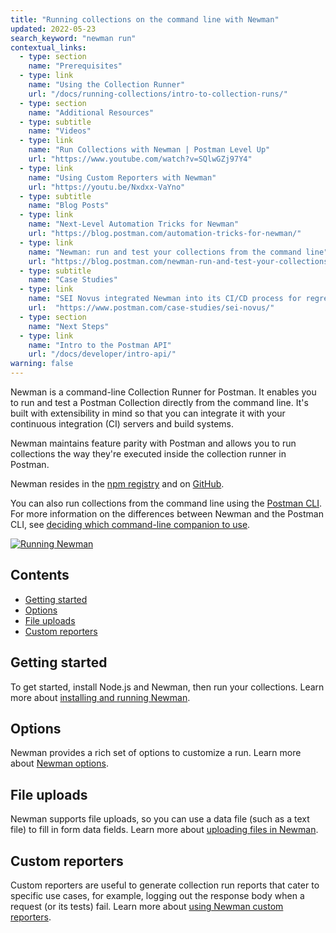 ```yaml
---
title: "Running collections on the command line with Newman"
updated: 2022-05-23
search_keyword: "newman run"
contextual_links:
  - type: section
    name: "Prerequisites"
  - type: link
    name: "Using the Collection Runner"
    url: "/docs/running-collections/intro-to-collection-runs/"
  - type: section
    name: "Additional Resources"
  - type: subtitle
    name: "Videos"
  - type: link
    name: "Run Collections with Newman | Postman Level Up"
    url: "https://www.youtube.com/watch?v=SQlwGZj97Y4"
  - type: link
    name: "Using Custom Reporters with Newman"
    url: "https://youtu.be/Nxdxx-VaYno"
  - type: subtitle
    name: "Blog Posts"
  - type: link
    name: "Next-Level Automation Tricks for Newman"
    url: "https://blog.postman.com/automation-tricks-for-newman/"
  - type: link
    name: "Newman: run and test your collections from the command line"
    url: "https://blog.postman.com/newman-run-and-test-your-collections-from-the-command-line/"
  - type: subtitle
    name: "Case Studies"
  - type: link
    name: "SEI Novus integrated Newman into its CI/CD process for regression testing"
    url:  "https://www.postman.com/case-studies/sei-novus/"
  - type: section
    name: "Next Steps"
  - type: link
    name: "Intro to the Postman API"
    url: "/docs/developer/intro-api/"
warning: false
---
```

Newman is a command-line Collection Runner for Postman. It enables you to run and test a Postman Collection directly from the command line. It's built with extensibility in mind so that you can integrate it with your continuous integration (CI) servers and build systems.

Newman maintains feature parity with Postman and allows you to run collections the way they're executed inside the collection runner in Postman.

Newman resides in the [npm registry](https://www.npmjs.com/package/newman) and on [GitHub](https://github.com/postmanlabs/newman).

You can also run collections from the command line using the [Postman CLI](/docs/postman-cli/postman-cli-overview/). For more information on the differences between Newman and the Postman CLI, see [deciding which command-line companion to use](/docs/postman-cli/postman-cli-overview/#deciding-which-command-line-companion-to-use).

[![Running Newman](https://assets.postman.com/postman-docs/newman-running-in-terminal.gif)](https://assets.postman.com/postman-docs/newman-running-in-terminal.gif)

## Contents

* [Getting started](#getting-started)
* [Options](#options)
* [File uploads](#file-uploads)
* [Custom reporters](#custom-reporters)

## Getting started

To get started, install Node.js and Newman, then run your collections. Learn more about [installing and running Newman](/docs/running-collections/using-newman-cli/installing-running-newman/).

## Options

Newman provides a rich set of options to customize a run. Learn more about [Newman options](/docs/running-collections/using-newman-cli/newman-options/).

## File uploads

Newman supports file uploads, so you can use a data file (such as a text file) to fill in form data fields. Learn more about [uploading files in Newman](/docs/running-collections/using-newman-cli/newman-file-uploads/).

## Custom reporters

Custom reporters are useful to generate collection run reports that cater to specific use cases, for example, logging out the response body when a request (or its tests) fail. Learn more about [using Newman custom reporters](/docs/running-collections/using-newman-cli/newman-custom-reporters/).
